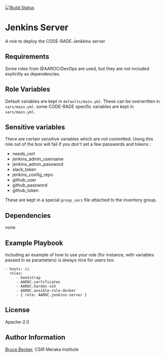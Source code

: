 [![Build Status](https://travis-ci.org/AAROC/CODE-RADE-jenkins-role.svg?branch=master)](https://travis-ci.org/AAROC/CODE-RADE-jenkins-role)

Jenkins Server
=========

A role to deploy the CODE-RADE Jenkkins server

Requirements
------------

Some roles from @AAROC/DevOps are used, but they are not included explicitly as dependencies.

Role Variables
--------------

Default variables are kept in `defaults/main.yml`. These can be overwritten in `vars/main.yml`. some CODE-RADE specific variables are kept in `vars/main.yml`.

## Sensitive variables

There are certain sensitive variables which are not committed. Using this role out of the box will fail if you don't set a few passwords and tokens :

- needs_cert
- jenkins_admin_username
- jenkins_admin_password
- slack_token
- jenkins_config_repo
- github_user
- github_password
- github_token

These are kept in a special `group_vars` file attached to the inventory group.

Dependencies
------------

none

Example Playbook
----------------

Including an example of how to use your role (for instance, with variables passed in as parameters) is always nice for users too:

    - hosts: ci
      roles:
         - bootstrap
         - AAROC.certificates
         - AAROC.harden-ssh
         - AAROC.ansible-role-docker
         - { role: AAROC.jenkins-server }

License
-------

Apache-2.0

Author Information
------------------

[Bruce Becker](http://brucellino.github.io), CSIR Meraka Institute
